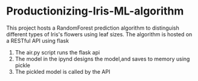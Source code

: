 # Productionizing-Iris-ML-algorithm
This project hosts a RandomForest prediction algorithm to distinguish different types of Iris's flowers using leaf sizes. The algorithm is hosted on a RESTful API using flask

1. The air.py script runs the flask api
2. The model in the ipynd designs the model,and saves to memory using pickle
3. The pickled model is called by the API
